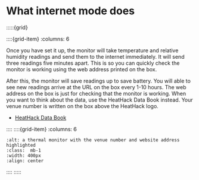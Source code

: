 # What internet mode does

:::::{grid} 

::::{grid-item} 
:columns: 6

Once you have set it up, the monitor will take temperature and relative humidity readings and send them to the internet immediately.  It will send three readings five minutes apart.   This is so you can quickly check the monitor is working using the web address printed on the box. 

After this, the monitor will save readings up to save battery.  You will able to see new readings arrive at the URL on the box every 1-10 hours. The web address on the box is just for checking that the monitor is working.  When you want to think about the data, use the HeatHack Data Book instead.  Your venue number is written on the box above the HeatHack logo.


- [HeatHack Data Book](https://jeancarletta.github.io/HeatHack-Data/intro.html) 

::::
::::{grid-item} 
:columns: 6
```{image} /images/monitoring/monitor-sticker.jpg
:alt: a thermal monitor with the venue number and website address highlighted 
:class:  mb-1
:width: 400px
:align: center
```

::::
:::::












